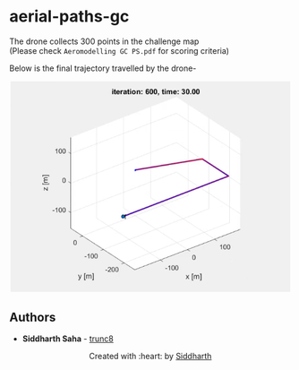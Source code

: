 # aerial-paths-gc

The drone collects 300 points in the challenge map  
(Please check `Aeromodelling GC PS.pdf` for scoring criteria)

Below is the final trajectory travelled by the drone-
<p align="center"> 
    <img src="images/trajectory.png" width="500">  
</p> 

## Authors

* **Siddharth Saha** - [trunc8](https://github.com/trunc8)

<p align='center'>Created with :heart: by <a href="https://www.linkedin.com/in/sahasiddharth611/">Siddharth</a></p>